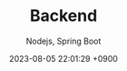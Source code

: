 ---
layout: post
title: "Backend"
date: 2023-08-05 22:01:29 +0900
subtitle: Nodejs, Spring Boot
categories: Backend
tags: [Nodejs, Spring Boot]
---